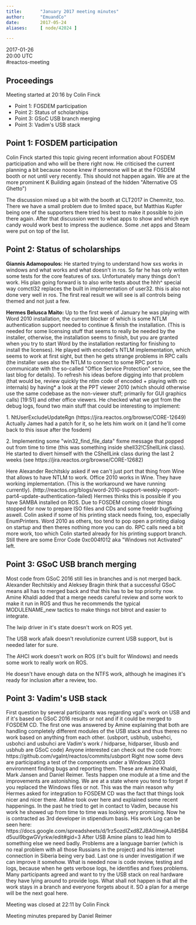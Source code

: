 ```yaml
---
title:       "January 2017 meeting minutes"
author:      "EmuandCo"
date:        2017-05-24
aliases:     [ node/42024 ]

---
```


<p>2017-01-26<br />
	20:00 UTC<br />
	#reactos-meeting</p>
<h2>Proceedings</h2>
<p>Meeting started at 20:16 by Colin Finck</p>
<ul>
    <li>Point 1: FOSDEM participation</li>
    <li>Point 2: Status of scholarships</li>
    <li>Point 3: GSoC USB branch merging</li>
    <li>Point 3: Vadim's USB stack</li>
</ul>

<h2>Point 1: FOSDEM participation</h2>

<p>Colin Finck started this topic giving recent information about FOSDEM participation and who will be there right now. He criticised the current planning a bit because noone knew if someone will be at the FOSDEM booth or not until very recently. This should not happen again. We are at the more prominent K Building again (instead of the hidden "Alternative OS Ghetto")</p>
<p>The discussion mixed up a bit with the booth at CLT2017 in Chemnitz, too. There we have a small problem due to limited space, but Matthias Kupfer being one of the supporters there tried his best to make it possible to join there again. After that discussion went to what apps to show and which eye candy would work best to impress the audience. Some .net apps and Steam were put on top of the list.</p>

<h2>Point 2: Status of scholarships</h2>

<p><b>Giannis Adamopoulos:</b> He started trying to understand how sxs works in windows and what works and what doesn't in ros. So far he has only writen some tests for the core features of sxs. Unfortunately many things don't work. His plan going forward is to also write tests about the hhh^ special way comctl32 replaces the built in implementation of user32. this is also not done very well in ros. The first real result we will see is all controls being themed and not just a few.</p>

<p><b>Hermes Belusca Maito:</b> Up to the first week of January he was playing with Word 2010 installation, the current blocker of which is some NTLM authentication support needed to continue & finish the installation. (This is needed for some licensing stuff that seems to really be needed by the installer, otherwise, the installation seems to finish, but you are granted when you try to start Word by the installation restarting for finishing to install the licenses). He played with encoded's NTLM implementation, which seems to work at first sight, but then he gets strange problems in RPC calls (the installer uses also the NTLM to connect to some RPC port to communicate with the so-called "Office Service Protection" service, see the last blog for details). To refresh his ideas before digging into that problem (that would be, review quickly the ntlm code of encoded + playing with rpc internals) by having* a look at the PPT viewer 2010 (which should otherwise use the same codebase as the non-viewer stuff; primarily for GUI graphics calls) [19:51] and other office viewers. He checked what we got from the debug logs, found two main stuff that could be interesting to implement:</p>
<p>1. NtUserExcludeUpdateRgn (https://jira.reactos.org/browse/CORE-12649) Actually James had a patch for it, so he lets him work on it (and he'll come back to this issue after the fosdem)</p>
<p>2. Implementing some "win32_find_file_data" fixme message that popped out from time to time (this was something inside shell32!CShellLink class). He started to divert himself with the CShellLink class during the last 2 weeks (see https://jira.reactos.org/browse/CORE-12682)</p>
<p>Here Alexander Rechitskiy asked if we can't just port that thing from Wine that allows to have NTLM to work. Office 2010 works in Wine. They have working implementation. (This is the workaround we have running currently). (http://reactos.org/blogs/word-2010-support-weekly-report-part4-update-authentication-failed) Hermes thinks this is possible if you have SAMBA installed on ROS. Due to FOSDEM coming closer things stopped for now to prepare ISO files and CDs and some freeldr bugfixing aswell. Colin asked if some of his printing stack needs fixing, too, especially EnumPrinters. Word 2010 as others, too tend to pop open a printing dialog on startup and then theres nothing more you can do. RPC calls need a bit more work, too which Colin started already for his printing support branch. Still there are some Error Code 0xc004f012 aka "Windows not Activated" left.</p>

<h2>Point 3: GSoC USB branch merging</h2>

<p>Most code from GSoC 2016 still lies in branches and is not merged back. Alexander Rechitskiy and Aleksey Bragin think that a successful GSoC means all has to merged back and that this has to be top priority now. Amine Khaldi added that a merge needs careful review and some work to make it run in ROS and thus he recommends the typical MODULENAME_new tactics to make things not bitrot and easier to integrate.</p>
<p>The lwip driver in it's state doesn't work on ROS yet.</p>
<p>The USB work afaik doesn't revolutionize current USB support, but is needed later for sure.</p>
<p>The AHCI work doesn't work on ROS (it's built for Windows) and needs some work to really work on ROS.</p>
<p>He doesn't have enough data on the NTFS work, although he imagines it's ready for inclusion after a review, too.</p>

<h2>Point 3: Vadim's USB stack</h2>

<p>First question by several participants was regarding vgal's work on USB and if it's based on GSoC 2016 results or not and if it could be merged to FOSDEM CD. The first one was answered by Amine explaining that both are handling completely different modules of the USB stack and thus theres no work based on anything from each other. (usbport, usbhub, usbehci, usbohci and usbuhci are Vadim's work / hidparse, hidparser, libusb and usbhub are GSoC code) Anyone interested can check out the code from: https://github.com/vgalnt/reactos/commits/usbport Right now some devs are participating a test of the components under a Windows 2003 environment finding bugs and reporting them. These are Amine Khaldi, Mark Jansen and Daniel Reimer. Tests happen one module at a time and the improvements are astonishing. We are at a state where you tend to forget if you replaced the Windows files or not. This was the main reason why Hermes asked for integration to FOSDEM CD was the fact that things look nicer and nicer there. AMine took over here and explained some recent happenings. In the past he tried to get in contact to Vadim, because his work he showed up from time to time was looking very promising. Now he is contracted as 3rd developer in stipendium basis. His work Log can be seen here: https://docs.google.com/spreadsheets/d/1rz5ozdIZxd8ZJBA0ImejAJI4t5B4d5uuI9bgwGVyrkw/edit#gid=3 After USB Amine plans to lead him to something else we need badly. Problems are a language barrier (which is no real problem with all those Russians in the project) and his internet connection in Siberia being very bad. Last one is under investigation if we can improve it somehow. What is needed now is code review, testing and logs, because when he gets verbose logs, he identifies and fixes problems. Many participants agreed and want to try the USB stack on real hardware they have lying around to provide logs. What shall not happen is that all the work stays in a branch and everyone forgets about it. SO a plan for a merge will be the next goal here.</p>

<p>Meeting was closed at 22:11 by Colin Finck</p>
<p>Meeting minutes prepared by Daniel Reimer</p>
